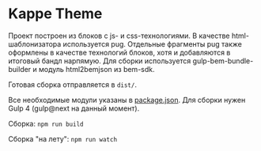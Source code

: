 # Kappe Theme
Проект построен из блоков с js- и css-технологиями. В качестве html-шаблонизатора используется pug. Отдельные фрагменты pug также оформлены в качестве технологий блоков, хотя и добавляются в итоговый бандл нарпямую.
Для сборки используется gulp-bem-bundle-builder и модуль html2bemjson из bem-sdk. 

Готовая сборка отправляется в `dist/`.

Все необходимые модули указаны в [package.json](https://github.com/ortophius/web-stage/blob/master/package.json). Для сборки нужен Gulp 4 (gulp@next на данный момент).

Сборка: `npm run build`

Сборка "на лету": `npm run watch`


